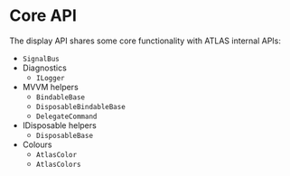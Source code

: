 # Core API

The display API shares some core functionality with ATLAS internal APIs:

- `SignalBus`
- Diagnostics
    - `ILogger`
- MVVM helpers
    - `BindableBase`
    - `DisposableBindableBase`
    - `DelegateCommand`
- IDisposable helpers
    - `DisposableBase`
- Colours
    - `AtlasColor`
    - `AtlasColors`
